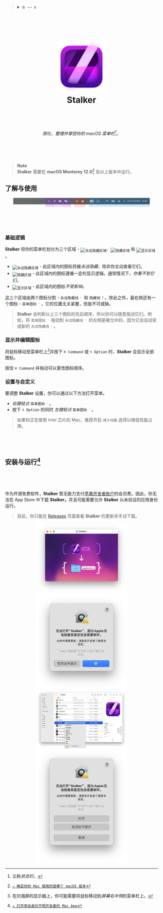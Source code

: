 <blockquote>
  <details>
    <summary>
      <code>あ ←→ A</code>
    </summary>
    <!--Head-->
    &emsp;&ensp;<sub><b>Stalker</b> 支持以下语言。<a href="ADD_A_LOCALIZATION.md"><code>↗ 添加一种语言</code></a></sub>
    <br />
    <!--Body-->
    <br />
    &emsp;&ensp;<a href="https://github.com/KrLite/Stalker">English</a>
    <br />
    &emsp;&ensp;简体中文
    <br />
  </details>
</blockquote>

### <div><!--Empty Lines--><br /><br /></div>

# <p align="center"><img width="172" src="/Stalker/Assets.xcassets/AppIcon.appiconset/icon_512x512@2x@2x.png?raw=true" /><br />Stalker</p><br />

###### <p align="center">简化、整理并掌控你的 macOS 菜单栏[^status_bar]。</p>

[^status_bar]: 又称*状态栏。*

### <div><!--Empty Lines--><br /><br /></div>

> **Note**  
> **Stalker** 需要在 **macOS Monterey 12.0**[^check_your_macos_version] 及以上版本中运行。

[^check_your_macos_version]: [`↗ 确定你的 Mac 使用的是哪个 macOS 版本`](https://support.apple.com/zh-cn/HT201260)

## 了解与使用

<div align="center"><img alt="总览" width="450" src="Contents/简体中文/Overview.png?raw=true" /></div>

### <div><!--Empty Lines--><br /><br /></div>

### 基础逻辑

**Stalker** 将你的菜单栏划分为三个区域 - <sub>![永远隐藏区域](https://img.shields.io/badge/永远隐藏区域-EAA8FF)</sub>、<sub>![隐藏区域](https://img.shields.io/badge/隐藏区域-FFB9B9)</sub> 和 <sub>![显示区域](https://img.shields.io/badge/显示区域-BADDFF)</sub>。

- <sub>![永远隐藏区域](https://img.shields.io/badge/永远隐藏区域-EAA8FF)</sub> - 此区域内的图标将被<i>永远隐藏，</i>除非你主动查看它们。
- <sub>![隐藏区域](https://img.shields.io/badge/隐藏区域-FFB9B9)</sub> - 此区域内的图标遵循一定的显示逻辑。通常情况下，*你看不到它们。*
- <sub>![显示区域](https://img.shields.io/badge/显示区域-BADDFF)</sub> - 此区域内的图标*不受影响。*

这三个区域由两个图标分割 - `永远隐藏线`&thinsp;<picture><source media="(prefers-color-scheme: dark)" srcset="Contents/简体中文/Dark/Dotted%20Line.png?raw=true" /><img height="12" src="Contents/简体中文/Light/Dotted%20Line.png?raw=true" /></picture> 和 `隐藏线`&thinsp;<picture><source media="(prefers-color-scheme: dark)" srcset="Contents/简体中文/Dark/Line.png?raw=true" /><img height="12" src="Contents/简体中文/Light/Line.png?raw=true" /></picture>。除此之外，最右侧还有一个图标 - `菜单图标`&thinsp;<picture><source media="(prefers-color-scheme: dark)" srcset="Contents/简体中文/Dark/Dot.png?raw=true" /><img height="12" src="Contents/简体中文/Light/Dot.png?raw=true" /></picture>，它的位置无关紧要，但是不可或缺。

> **Stalker** 会判断以上三个图标的先后顺序，所以你可以随意拖动它们。例如，将 `菜单图标`&thinsp;<picture><source media="(prefers-color-scheme: dark)" srcset="Contents/简体中文/Dark/Dot.png?raw=true" /><img height="12" src="Contents/简体中文/Light/Dot.png?raw=true" /></picture> 拖动到 `永远隐藏线`&thinsp;<picture><source media="(prefers-color-scheme: dark)" srcset="Contents/简体中文/Dark/Dotted%20Line.png?raw=true" /><img height="12" src="Contents/简体中文/Light/Dotted%20Line.png?raw=true" /></picture> 的左侧是被允许的，因为它会自动变成新的 `永远隐藏线`&thinsp;<picture><source media="(prefers-color-scheme: dark)" srcset="Contents/简体中文/Dark/Dotted%20Line.png?raw=true" /><img height="12" src="Contents/简体中文/Light/Dotted%20Line.png?raw=true" /></picture>。

### 显示并编辑图标

将鼠标移动至菜单栏上[^mouse_onto_status_bar]并按下 `⌘ Command` 或 `⌥ Option` 时，**Stalker** 会显示全部图标。

[^mouse_onto_status_bar]: 在刘海屏的显示器上，你可能需要将鼠标移动到*屏幕右半侧*的菜单栏上。

按住 `⌘ Command` 并拖动可以更改图标顺序。

### 设置与自定义

要调整 **Stalker** 设置，你可以通过以下方法打开菜单。

- *右键轻点* `菜单图标`&thinsp;<picture><source media="(prefers-color-scheme: dark)" srcset="Contents/简体中文/Dark/Dot.png?raw=true" /><img height="12" src="Contents/简体中文/Light/Dot.png?raw=true" /></picture>。
- 按下 `⌥ Option` 的同时 *左键轻点* `菜单图标`&thinsp;<picture><source media="(prefers-color-scheme: dark)" srcset="Contents/简体中文/Dark/Dot.png?raw=true" /><img height="12" src="Contents/简体中文/Light/Dot.png?raw=true" /></picture>。

> 如果你正在使用 Intel 芯片的 Mac，推荐开启 `减少动画` 选项以降低性能占用。

### <div><!--Empty Lines--><br /><br /></div>

## 安装与运行[^install_and_run]

[^install_and_run]: [`↗ 打开来自身份不明开发者的 Mac App`](https://support.apple.com/zh-cn/guide/mac-help/mh40616/mac)

### <div><!--Empty Lines--><br /><br /></div>

作为开源免费软件，**Stalker** 暂无能力支付[苹果开发者账户](https://developer.apple.com/cn/help/account/)的会员费。因此，你无法在 App Store 中下载 <b>Stalker，</b>并且可能需要允许 **Stalker** 以未验证的应用身份运行。

> 目前，你只能在 [Releases](https://github.com?KrLite/Stalker/releases) 页面查看 **Stalker** 的更新并手动下载。

<div align="center">
  <!--DMG-->
  <picture>
    <source
      media="(prefers-color-scheme: dark)"
      srcset="/Docs/Contents/简体中文/Dark/1.png?raw=true"
    />
    <img
      width="300"
      src="/Docs/Contents/简体中文/Light/1.png?raw=true"
    />
  </picture>
</div>

<div align="center">
  <!--Open in Finder-->
  <picture>
    <source
      media="(prefers-color-scheme: dark)"
      srcset="/Docs/Contents/简体中文/Dark/2.png?raw=true"
    />
    <img
      width="300"
      src="/Docs/Contents/简体中文/Light/2.png?raw=true"
    />
  </picture>
</div>

<div align="center">
  <!--Open with Right Click-->
  <picture>
    <source
      media="(prefers-color-scheme: dark)"
      srcset="/Docs/Contents/简体中文/Dark/3.png?raw=true"
    />
    <img
      width="300"
      src="/Docs/Contents/简体中文/Light/3.png?raw=true"
    />
  </picture>
</div>

<div align="center">
  <!--Open-->
  <picture>
    <source
      media="(prefers-color-scheme: dark)"
      srcset="/Docs/Contents/简体中文/Dark/4.png?raw=true"
    />
    <img
      width="300"
      src="/Docs/Contents/简体中文/Light/4.png?raw=true"
    />
  </picture>
</div>
